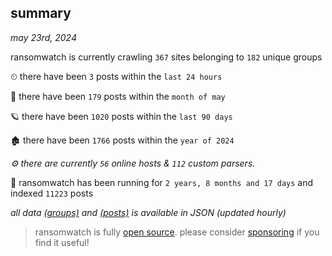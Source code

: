 
## summary
_may 23rd, 2024_

ransomwatch is currently crawling `367` sites belonging to `182` unique groups

⏲ there have been `3` posts within the `last 24 hours`

🦈 there have been `179` posts within the `month of may`

🪐 there have been `1020` posts within the `last 90 days`

🏚 there have been `1766` posts within the `year of 2024`

_⚙️ there are currently `56` online hosts & `112` custom parsers._

🦕 ransomwatch has been running for `2 years, 8 months and 17 days` and indexed `11223` posts

_all data  [(groups)](http://ransomwhat.telemetry.ltd/groups) and [(posts)](http://ransomwhat.telemetry.ltd/posts) is available in JSON (updated hourly)_

> ransomwatch is fully [open source](https://github.com/joshhighet/ransomwatch#ransomwatch--). please consider [sponsoring](https://github.com/sponsors/joshhighet) if you find it useful!
